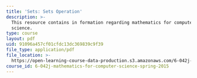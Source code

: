 ```yaml
---
title: 'Sets: Sets Operation'
description: >-
  This resource contains in formation regarding mathematics for computer
  science.
type: course
layout: pdf
uid: 91096a457cf01cfdc13dc369839c9f39
file_type: application/pdf
file_location: >-
  https://open-learning-course-data-production.s3.amazonaws.com/6-042j-mathematics-for-computer-science-spring-2015/91096a457cf01cfdc13dc369839c9f39_MIT6_042JS16_SetsOperation.pdf
course_id: 6-042j-mathematics-for-computer-science-spring-2015
---
```

